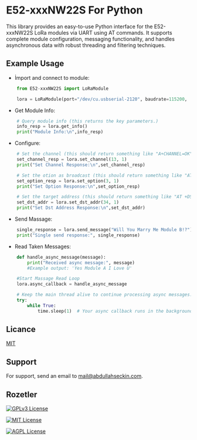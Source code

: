 # E52-xxxNW22S For Python

This library provides an easy-to-use Python interface for the E52-xxxNW22S  LoRa modules via UART using AT commands. It supports complete module configuration,  messaging functionality, and handles asynchronous data with robust threading  and filtering techniques.

## Example Usage

* İmport and connect to module:
```python
    from E52-xxxNW22S import LoRaModule

    lora = LoRaModule(port="/dev/cu.usbserial-2120", baudrate=115200,   timeout=1, retries=3, log_enabled=True)

```
* Get Module Info:
```python
    # Query module info (this returns the key parameters.)
    info_resp = lora.get_info()
    print("Module Info:\n",info_resp)
```

* Configure:
```python
    # Set the channel (this should return something like "A+CHANNEL=OK")
    set_channel_resp = lora.set_channel(13, 1)
    print("Set Channel Response:\n",set_channel_resp)

    # Set the otion as broadcast (this should return something like "AT +OPTION=OK")
    set_option_resp = lora.set_option(3, 1)
    print("Set Option Response:\n",set_option_resp)

    # Set the target address (this should return something like "AT +DSADDR=OK")
    set_dst_addr = lora.set_dst_addr(34, 1)
    print("Set Dst Address Response:\n",set_dst_addr)

```

* Send Massage:
```python
    single_response = lora.send_message("Will You Marry Me Module B!?")
    print("Single send response:", single_response)

```

* Read Taken Messages:
```python
    def handle_async_message(message):
        print("Received async message:", message)
        #Example output: 'Yes Module A I Love U'

    #Start Massage Read Loop
    lora.async_callback = handle_async_message

    # Keep the main thread alive to continue processing async messages.
    try:
        while True:
            time.sleep(1)  # Your async callback runs in the background.

```


  
## Licance

[MIT](https://choosealicense.com/licenses/mit/)

  
## Support

For support, send an email to mail@abdullahseckin.com.

  
## Rozetler

[![GPLv3 License](https://img.shields.io/badge/Platforms-Linux_macOS_Windows-white)](https://opensource.org/licenses/)

[![MIT License](https://img.shields.io/badge/Language-Python-blue)](https://choosealicense.com/licenses/mit/)

[![AGPL License](https://img.shields.io/badge/Network-LorRa-yellow)](http://www.gnu.org/licenses/agpl-3.0)




  
